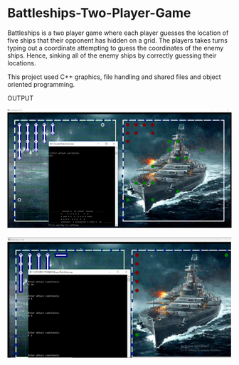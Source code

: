 # Battleships-Two-Player-Game

Battleships is a two player game where each player guesses the location of five ships that their opponent has hidden on a grid. The players takes turns typing out a coordinate attempting to guess the coordinates of the enemy ships. Hence, sinking all of the enemy ships by correctly guessing their locations.

This project used C++ graphics, file handling and shared files and object oriented programming.

OUTPUT

![](images1/output1.PNG)



![](images1/output2.PNG)
